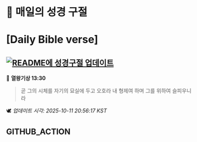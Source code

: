 # 🙏 매일의 성경 구절
# [Daily Bible verse]
## [![README에 성경구절 업데이트](https://github.com/DONGSUKA/first_test/actions/workflows/update-readme-bible.yml/badge.svg)](https://github.com/DONGSUKA/first_test/actions/workflows/update-readme-bible.yml)
<!-- START_BIBLE_VERSE -->
📖 **열왕기상 13:30**
> 곧 그의 시체를 자기의 묘실에 두고 오호라 내 형제여 하며 그를 위하여 슬피우니라

🕊️ _업데이트 시각: 2025-10-11 20:56:17 KST_
  <!-- END_BIBLE_VERSE -->
## GITHUB_ACTION
